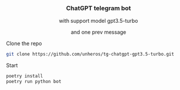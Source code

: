 <h3 align="center">ChatGPT telegram bot</h3>
<p align="center">with support model gpt3.5-turbo</p>
<p align="center">and one prev message</p>

Clone the repo
   ```sh
   git clone https://github.com/unheros/tg-chatgpt-gpt3.5-turbo.git
   ```
Start
  ```python
  poetry install
  poetry run python bot
  ```
